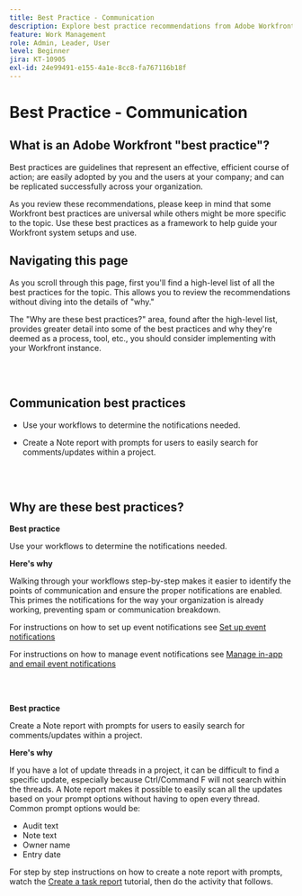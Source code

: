 ```yaml
---
title: Best Practice - Communication
description: Explore best practice recommendations from Adobe Workfront experts about setting up and managing communication notifications in Workfront.
feature: Work Management
role: Admin, Leader, User
level: Beginner
jira: KT-10905
exl-id: 24e99491-e155-4a1e-8cc8-fa767116b18f
---
```

# Best Practice - Communication

## What is an Adobe Workfront "best practice"? 

Best practices are guidelines that represent an effective, efficient course of action; are easily adopted by you and the users at your company; and can be replicated successfully across your organization. 

As you review these recommendations, please keep in mind that some Workfront best practices are universal while others might be more specific to the topic. Use these best practices as a framework to help guide your Workfront system setups and use.

## Navigating this page 

As you scroll through this page, first you'll find a high-level list of all the best practices for the topic. This allows you to review the recommendations without diving into the details of "why." 

The "Why are these best practices?" area, found after the high-level list, provides greater detail into some of the best practices and why they're deemed as a process, tool, etc., you should consider implementing with your Workfront instance. 

</br>
</br>

## Communication best practices 

* Use your workflows to determine the notifications needed. 

* Create a Note report with prompts for users to easily search for comments/updates within a project. 

</br>
</br>

## Why are these best practices? 

**Best practice**

Use your workflows to determine the notifications needed. 

**Here's why**

Walking through your workflows step-by-step makes it easier to identify the points of communication and ensure the proper notifications are enabled. This primes the notifications for the way your organization is already working, preventing spam or communication breakdown.  

For instructions on how to set up event notifications see [Set up event notifications](https://experienceleague.adobe.com/docs/workfront-learn/tutorials-workfront/administration-and-setup/email-and-in-app-notifications/admin-set-up-event-notifications.html)

For instructions on how to manage event notifications see [Manage in-app and email event notifications](https://experienceleague.adobe.com/docs/workfront-learn/tutorials-workfront/administration-and-setup/email-and-in-app-notifications/manage-inapp-and-email-notifications.html)

</br>
</br>


**Best practice**

Create a Note report with prompts for users to easily search for comments/updates within a project. 



**Here's why**

If you have a lot of update threads in a project, it can be difficult to find a specific update, especially because Ctrl/Command F will not search within the threads. A Note report makes it possible to easily scan all the updates based on your prompt options without having to open every thread. Common prompt options would be:

* Audit text
* Note text
* Owner name
* Entry date

For step by step instructions on how to create a note report with prompts, watch the [Create a task report](https://experienceleague.adobe.com/docs/workfront-learn/tutorials-workfront/reporting/basic-reporting/create-a-task-report.html) tutorial, then do the activity that follows.
 